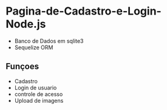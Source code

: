 # Pagina-de-Cadastro-e-Login-Node.js

- Banco de Dados em sqlite3
- Sequelize ORM

## Funçoes
- Cadastro
- Login de usuario 
- controle de acesso
- Upload de imagens
